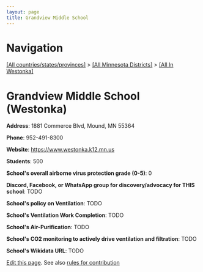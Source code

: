 ```yaml
---
layout: page
title: Grandview Middle School
---
```

# Navigation

[[All countries/states/provinces]](../../..) > [[All Minnesota Districts]](../..) > [[All In Westonka]](..)

# Grandview Middle School (Westonka)

**Address**: 1881 Commerce Blvd, Mound, MN 55364

**Phone**: 952-491-8300

**Website**: <https://www.westonka.k12.mn.us>

**Students**: 500

**School's overall airborne virus protection grade (0-5)**: 0

**Discord, Facebook, or WhatsApp group for discovery/advocacy for THIS school**: TODO

**School's policy on Ventilation**: TODO

**School's Ventilation Work Completion**: TODO

**School's Air-Purification**: TODO

**School's CO2 monitoring to actively drive ventilation and filtration**: TODO

**School's Wikidata URL**: TODO


[Edit this page](https://github.com/ventilate-schools/MN/edit/main/./Westonka/Grandview_Middle_School.md). See also [rules for contribution](../../../contribution-rules/)